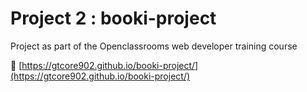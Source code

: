 # Project 2 : booki-project

Project as part of the Openclassrooms web developer training course

:link: [https://gtcore902.github.io/booki-project/](https://gtcore902.github.io/booki-project/)

